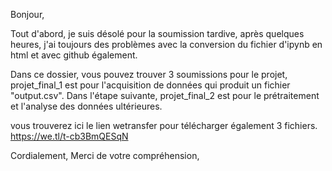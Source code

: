 Bonjour,

Tout d'abord, je suis désolé pour la soumission tardive, après quelques heures, j'ai toujours des problèmes avec la conversion du fichier d'ipynb en html et avec github également.

Dans ce dossier, vous pouvez trouver 3 soumissions pour le projet, projet_final_1 est pour l'acquisition de données qui produit un fichier "output.csv". Dans l'étape suivante, projet_final_2 est pour le prétraitement et l'analyse des données ultérieures.

vous trouverez ici le lien wetransfer pour télécharger également 3 fichiers.
https://we.tl/t-cb3BmQESqN

Cordialement,
Merci de votre compréhension,
